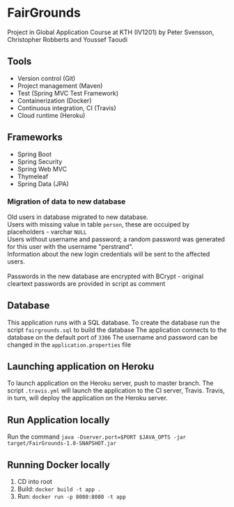 # FairGrounds  
Project in Global Application Course at KTH (IV1201) by Peter Svensson, Christopher Robberts and Youssef Taoudi

## Tools
* Version control (Git)
* Project management (Maven)
* Test (Spring MVC Test Framework)
* Containerization (Docker)
* Continuous integration, CI (Travis)
* Cloud runtime (Heroku)

## Frameworks
* Spring Boot
* Spring Security
* Spring Web MVC
* Thymeleaf
* Spring Data (JPA)

### Migration of data to new database
Old users in database migrated to new database.<br />
Users with missing value in table `person`, these are occuiped by placeholders - varchar `NULL`<br />
Users without username and password; a random password was generated for this user with the username "perstrand".<br />
Information about the new login credentials will be sent to the affected users.<br />
<br />
Passwords in the new database are encrypted with BCrypt - original cleartext passwords are provided in script as comment<br />

## Database
This application runs with a SQL database.
To create the database run the script `fairgrounds.sql` to build the database
The application connects to the database on the default port of `3306`
The username and password can be changed in the `application.properties` file


## Launching application on Heroku
To launch application on the Heroku server, push to master branch.
The script `.travis.yml` will launch the application to the CI server, Travis.
Travis, in turn, will deploy the application on the Heroku server.

## Run Application locally

Run the command `java -Dserver.port=$PORT $JAVA_OPTS -jar target/FairGrounds-1.0-SNAPSHOT.jar`

## Running Docker locally
1. CD into root
2. Build:
`docker build -t app .`
3. Run:
`docker run -p 8080:8080 -t app`

